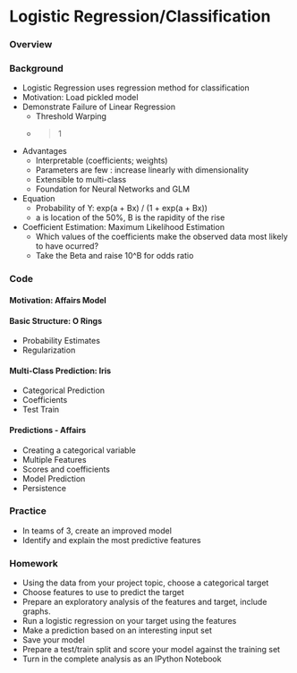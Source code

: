 # Logistic Regression/Classification

### Overview


### Background 
* Logistic Regression uses regression method for classification
* Motivation: Load pickled model
* Demonstrate Failure of Linear Regression
	* Threshold Warping
	* > 1
* Advantages
	* Interpretable (coefficients; weights)
	* Parameters are few : increase linearly with dimensionality
	* Extensible to multi-class
	* Foundation for Neural Networks and GLM
* Equation
    * Probability of Y: exp(a + Bx) / (1 + exp(a + Bx))
    * a is location of the 50%, B is the rapidity of the rise
* Coefficient Estimation: Maximum Likelihood Estimation
	* Which values of the coefficients make the observed data most likely to have ocurred?
	* Take the Beta and raise 10^B for odds ratio



### Code 

#### Motivation: Affairs Model

#### Basic Structure: O Rings
* Probability Estimates
* Regularization

#### Multi-Class Prediction: Iris
* Categorical Prediction
* Coefficients
* Test Train
  
#### Predictions - Affairs
* Creating a categorical variable
* Multiple Features
* Scores and coefficients
* Model Prediction
* Persistence

### Practice 
* In teams of 3, create an improved model
* Identify and explain the most predictive features
  
### Homework
* Using the data from your project topic, choose a categorical target
* Choose features to use to predict the target
* Prepare an exploratory analysis of the features and target, include graphs.
* Run a logistic regression on your target using the features
* Make a prediction based on an interesting input set  
* Save your model
* Prepare a test/train split and score your model against the training set
* Turn in the complete analysis as an IPython Notebook	